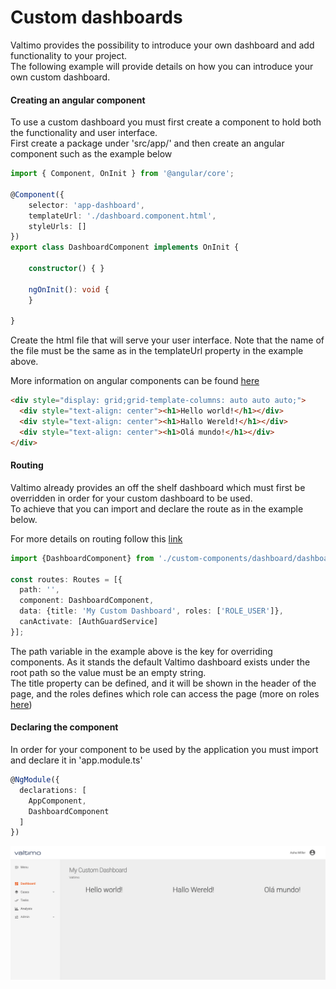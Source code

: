 # Custom dashboards

Valtimo provides the possibility to introduce your own dashboard and add functionality to your project.\
The following example will provide details on how you can introduce your own custom dashboard.

#### Creating an angular component

To use a custom dashboard you must first create a component to hold both the functionality and user interface.\
First create a package under 'src/app/' and then create an angular component such as the example below

```typescript
import { Component, OnInit } from '@angular/core';

@Component({
    selector: 'app-dashboard',
    templateUrl: './dashboard.component.html',
    styleUrls: []
})
export class DashboardComponent implements OnInit {

    constructor() { }

    ngOnInit(): void {
    }

}
```

Create the html file that will serve your user interface. Note that the name of the file must be the same as in the templateUrl property in the example above.

More information on angular components can be found [here](https://angular.io/guide/component-overview#creating-a-component)

```html
<div style="display: grid;grid-template-columns: auto auto auto;"> 
  <div style="text-align: center"><h1>Hello world!</h1></div> 
  <div style="text-align: center"><h1>Hallo Wereld!</h1></div> 
  <div style="text-align: center"><h1>Olá mundo!</h1></div>  
</div>
```

#### Routing

Valtimo already provides an off the shelf dashboard which must first be overridden in order for your custom dashboard to be used.\
To achieve that you can import and declare the route as in the example below.

For more details on routing follow this [link](https://angular.io/guide/router-reference#configuration)

```typescript
import {DashboardComponent} from './custom-components/dashboard/dashboard.component';

const routes: Routes = [{
  path: '',
  component: DashboardComponent,
  data: {title: 'My Custom Dashboard', roles: ['ROLE_USER']},
  canActivate: [AuthGuardService]
}];
```

The path variable in the example above is the key for overriding components. As it stands the default Valtimo dashboard exists under the root path so the value must be an empty string.\
The title property can be defined, and it will be shown in the header of the page, and the roles defines which role can access the page (more on roles [here](creating-a-custom-dashboard.md))

#### Declaring the component

In order for your component to be used by the application you must import and declare it in 'app.module.ts'

```typescript
@NgModule({
  declarations: [
    AppComponent,
    DashboardComponent
  ]
})
```

![Custom Dashboard](../../../.gitbook/assets/custom-dashboard-example.png)
